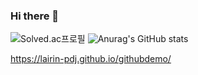 ### Hi there 👋

![Solved.ac프로필](http://mazassumnida.wtf/api/v2/generate_badge?boj=pdj9696) ![Anurag's GitHub stats](https://github-readme-stats.vercel.app/api?username=Lairin-pdj&count_private=true)

https://lairin-pdj.github.io/githubdemo/
